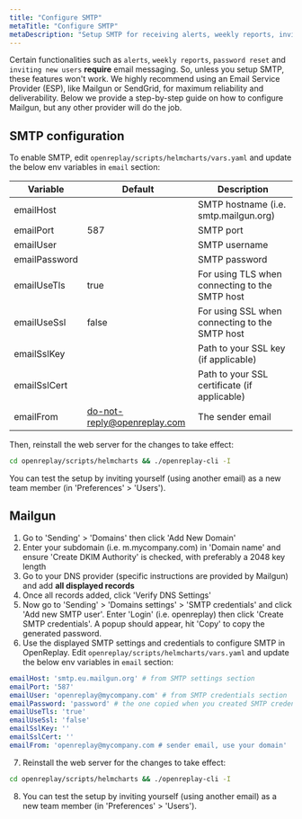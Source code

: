 ```yaml
---
title: "Configure SMTP"
metaTitle: "Configure SMTP"
metaDescription: "Setup SMTP for receiving alerts, weekly reports, inviting new users to OpenReplay and resetting passwords."
---
```


Certain functionalities such as `alerts`, `weekly reports`, `password reset` and `inviting new users` **require** email messaging. So, unless you setup SMTP, these features won't work. We highly recommend using an Email Service Provider (ESP), like Mailgun or SendGrid, for maximum reliability and deliverability. Below we provide a step-by-step guide on how to configure Mailgun, but any other provider will do the job.

## SMTP configuration

To enable SMTP, edit `openreplay/scripts/helmcharts/vars.yaml` and update the below env variables in `email` section:

| Variable | Default | Description |
|----------|-------------|-------------|
| emailHost |  | SMTP hostname (i.e. smtp.mailgun.org) |
| emailPort | 587 | SMTP port |
| emailUser |  | SMTP username|
| emailPassword |  | SMTP password |
| emailUseTls | true | For using TLS when connecting to the SMTP host |
| emailUseSsl | false | For using SSL when connecting to the SMTP host |
| emailSslKey |  | Path to your SSL key (if applicable) |
| emailSslCert |  | Path to your SSL certificate (if applicable) |
| emailFrom | do-not-reply@openreplay.com | The sender email |

Then, reinstall the web server for the changes to take effect:

```bash
cd openreplay/scripts/helmcharts && ./openreplay-cli -I
```

You can test the setup by inviting yourself (using another email) as a new team member (in 'Preferences' > 'Users').

## Mailgun

1. Go to 'Sending' > 'Domains' then click 'Add New Domain'
2. Enter your subdomain (i.e. m.mycompany.com) in 'Domain name' and ensure 'Create DKIM Authority' is checked, with preferably a 2048 key length
3. Go to your DNS provider (specific instructions are provided by Mailgun) and add **all displayed records**
4. Once all records added, click 'Verify DNS Settings'
5. Now go to 'Sending' > 'Domains settings' > 'SMTP credentials' and click 'Add new SMTP user'. Enter 'Login' (i.e. openreplay) then click 'Create SMTP credentials'. A popup should appear, hit 'Copy' to copy the generated password.
6. Use the displayed SMTP settings and credentials to configure SMTP in OpenReplay. Edit `openreplay/scripts/helmcharts/vars.yaml` and update the below env variables in `email` section:

```yaml
emailHost: 'smtp.eu.mailgun.org' # from SMTP settings section
emailPort: '587'
emailUser: 'openreplay@mycompany.com' # from SMTP credentials section
emailPassword: 'password' # the one copied when you created SMTP credentials
emailUseTls: 'true'
emailUseSsl: 'false'
emailSslKey: ''
emailSslCert: ''
emailFrom: 'openreplay@mycompany.com # sender email, use your domain'
```

7. Reinstall the web server for the changes to take effect:

```bash
cd openreplay/scripts/helmcharts && ./openreplay-cli -I
```

8. You can test the setup by inviting yourself (using another email) as a new team member (in 'Preferences' > 'Users').
